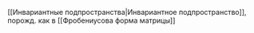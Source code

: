 [[Инвариантные подпространства|Инвариантное подпространство]], порожд. как в [[Фробениусова форма матрицы]]